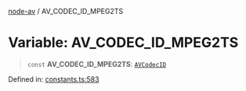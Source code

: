 [node-av](../globals.md) / AV\_CODEC\_ID\_MPEG2TS

# Variable: AV\_CODEC\_ID\_MPEG2TS

> `const` **AV\_CODEC\_ID\_MPEG2TS**: [`AVCodecID`](../type-aliases/AVCodecID.md)

Defined in: [constants.ts:583](https://github.com/seydx/av/blob/f8631fc881b394300b1479f511d55cf1c370a87f/src/constants/constants.ts#L583)

